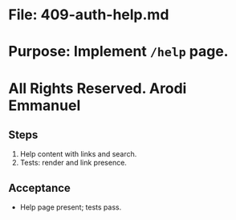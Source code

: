 # File: 409-auth-help.md

# Purpose: Implement `/help` page.

# All Rights Reserved. Arodi Emmanuel

## Steps

1. Help content with links and search.
2. Tests: render and link presence.

## Acceptance

- Help page present; tests pass.
